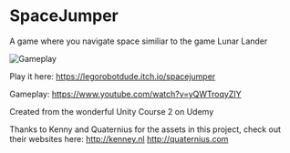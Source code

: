 # SpaceJumper
A game where you navigate space similiar to the game Lunar Lander

![Gameplay](https://github.com/Legorobotdude/SpaceJumper/blob/master/CapitalOddballHoopoe-max-14mb.gif)

Play it here: https://legorobotdude.itch.io/spacejumper

Gameplay: https://www.youtube.com/watch?v=yQWTroqyZIY

Created from the wonderful Unity Course 2 on Udemy

Thanks to Kenny and Quaternius for the assets in this project, check out their websites here: http://kenney.nl http://quaternius.com

